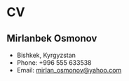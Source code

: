 # CV

## Mirlanbek Osmonov

- Bishkek, Kyrgyzstan
- Phone: +996 555 633538
- Email: mirlan_osmonov@yahoo.com
